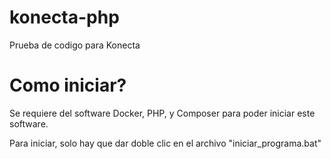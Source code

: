 # konecta-php
 Prueba de codigo para Konecta
 
 # Como iniciar?
 Se requiere del software Docker, PHP, y Composer para poder iniciar este software.
 
 Para iniciar, solo hay que dar doble clic en el archivo "iniciar_programa.bat"
